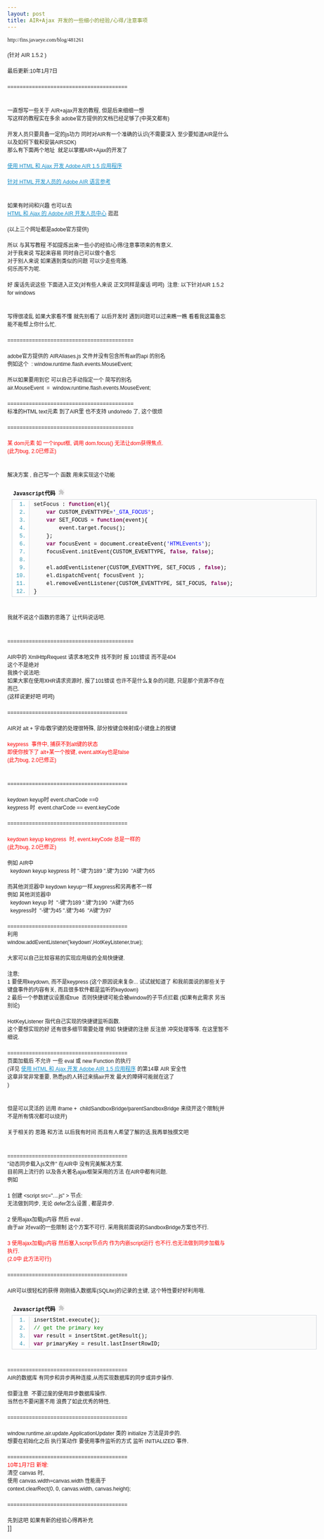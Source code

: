 ```yaml
---
layout: post
title: AIR+Ajax 开发的一些细小的经验/心得/注意事项
---
```

<div></div><span style="font-family: Arial, sans-serif, Helvetica, Tahoma; font-size: 12px; line-height: 18px;"><span style="font-family: 微软雅黑; line-height: normal; white-space: pre;">http://fins.javaeye.com/blog/481261</span><br /><br />(针对 AIR 1.5.2 )&nbsp;<br /><br />最后更新:10年1月7日&nbsp;<br /><br />=======================================&nbsp;<br /><br /><br />一直想写一些关于 AIR+ajax开发的教程, 但是后来细细一想&nbsp;<br />写这样的教程实在多余 adobe官方提供的文档已经足够了(中英文都有)&nbsp;<br /><br />开发人员只要具备一定的js功力 同时对AIR有一个准确的认识(不需要深入 至少要知道AIR是什么 以及如何下载和安装AIRSDK)&nbsp;<br />那么有下面两个地址&nbsp; 就足以掌握AIR+Ajax的开发了&nbsp;<br /><br /><a href="http://help.adobe.com/zh_CN/AIR/1.5/devappshtml/" target="_blank" style="color: #108ac6; text-decoration: underline;">使用 HTML 和 Ajax 开发 Adobe AIR 1.5 应用程序</a>&nbsp;<br /><br /><a href="http://help.adobe.com/zh_CN/AIR/1.5/jslr/index.html" target="_blank" style="color: #108ac6; text-decoration: underline;">针对 HTML 开发人员的 Adobe AIR 语言参考</a>&nbsp;<br /><br /><br />如果有时间和兴趣 也可以去&nbsp;<br /><a href="http://www.adobe.com/cn/devnet/air/ajax/" target="_blank" style="color: #108ac6; text-decoration: underline;">HTML 和 Ajax 的 Adobe AIR 开发人员中心</a>&nbsp;逛逛&nbsp;<br /><br />(以上三个网址都是adobe官方提供)&nbsp;<br /><br />所以 与其写教程 不如提炼出来一些小的经验/心得/注意事项来的有意义.&nbsp;<br />对于我来说 写起来容易 同时自己可以做个备忘&nbsp;<br />对于别人来说 如果遇到类似的问题 可以少走些弯路.&nbsp;<br />何乐而不为呢.&nbsp;<br /><br />好 废话先说这些 下面进入正文(对有些人来说 正文同样是废话 呵呵)&nbsp; 注意: 以下针对AIR 1.5.2 for windows&nbsp;<br /><br /><br />写得很凌乱 如果大家看不懂 就先别看了 以后开发时 遇到问题可以过来瞧一瞧 看看我这篇备忘能不能帮上你什么忙.&nbsp;<br /><br />=========================================&nbsp;<br /><br />adobe官方提供的 AIRAliases.js 文件并没有包含所有air的api 的别名&nbsp;<br />例如这个&nbsp; : window.runtime.flash.events.MouseEvent;&nbsp;<br /><br />所以如果要用到它 可以自己手动指定一个 简写的别名&nbsp;<br />air.MouseEvent&nbsp; =&nbsp; window.runtime.flash.events.MouseEvent;&nbsp;<br /><br />=========================================&nbsp;<br />标准的HTML text元素 到了AIR里 也不支持 undo/redo 了, 这个很烦&nbsp;<br /><br />=========================================&nbsp;<br /><br /><span style="color: red;">某 dom元素 如 一个input框, 调用 dom.focus() 无法让dom获得焦点.&nbsp;<br />(此为bug, 2.0已修正)&nbsp;<br /></span><br /><br />解决方案 , 自己写一个 函数 用来实现这个功能&nbsp;<br /><br /><div class="dp-highlighter" style="font-family: Consolas, 'Courier New', Courier, mono; font-size: 12px; background-color: transparent; width: 694px; overflow-x: auto; overflow-y: auto; margin-left: 9px; padding-top: 1px; padding-right: 1px; padding-bottom: 1px; padding-left: 1px; word-break: break-all; word-wrap: break-word;"><div class="bar"><div class="tools" style="padding-top: 3px; padding-right: 3px; padding-bottom: 3px; padding-left: 3px; text-align: left; margin-top: 0px; margin-right: 0px; margin-bottom: 0px; margin-left: 0px; color: black; font-weight: bold;">Javascript代码&nbsp;<embed src="http://fins.javaeye.com/javascripts/syntaxhighlighter/clipboard_new.swf" width="14" height="15" flashvars="clipboard=%09setFocus%20%3A%20function(el)%7B%0A%09%09var%20CUSTOM_EVENTTYPE%3D'_GTA_FOCUS'%3B%0A%09%09var%20SET_FOCUS%20%3D%20function(event)%7B%0A%09%09%09event.target.focus()%3B%0A%09%09%7D%3B%0A%09%09var%20focusEvent%20%3D%20document.createEvent('HTMLEvents')%3B%0A%09%09focusEvent.initEvent(CUSTOM_EVENTTYPE%2C%20false%2C%20false)%3B%0A%0A%09%09el.addEventListener(CUSTOM_EVENTTYPE%2C%20SET_FOCUS%20%2C%20false)%3B%0A%09%09el.dispatchEvent(%20focusEvent%20)%3B%0A%09%09el.removeEventListener(CUSTOM_EVENTTYPE%2C%20SET_FOCUS%2C%20false)%3B%0A%09%7D%0A" quality="high" allowscriptaccess="always" type="application/x-shockwave-flash" pluginspage="http://www.macromedia.com/go/getflashplayer" /></div></div><ol start="1" class="dp-c" style="font-size: 1em; line-height: 1.4em; margin-top: 0px; margin-right: 0px; margin-bottom: 1px; margin-left: 0px; padding-top: 2px; padding-right: 0px; padding-bottom: 2px; padding-left: 0px; border-top-width: 1px; border-right-width: 1px; border-bottom-width: 1px; border-left-width: 1px; border-top-style: solid; border-right-style: solid; border-bottom-style: solid; border-left-style: solid; border-top-color: #d1d7dc; border-right-color: #d1d7dc; border-bottom-color: #d1d7dc; border-left-color: #d1d7dc; list-style-type: decimal; list-style-position: initial; list-style-image: initial; background-color: #ffffff; color: #2b91af;"><li style="font-size: 1em; margin-top: 0px; margin-right: 0px; margin-bottom: 0px; margin-left: 38px; padding-top: 0px; padding-right: 0px; padding-bottom: 0px; padding-left: 10px; border-left-width: 1px; border-left-style: solid; border-left-color: #d1d7dc; background-color: #fafafa; line-height: 18px;"><span style="color: black;"><span style="color: black;">setFocus&nbsp;:&nbsp;</span><span class="keyword" style="color: #7f0055; font-weight: bold;">function</span><span style="color: black;">(el){&nbsp;&nbsp;</span></span></li><li style="font-size: 1em; margin-top: 0px; margin-right: 0px; margin-bottom: 0px; margin-left: 38px; padding-top: 0px; padding-right: 0px; padding-bottom: 0px; padding-left: 10px; border-left-width: 1px; border-left-style: solid; border-left-color: #d1d7dc; background-color: #fafafa; line-height: 18px;"><span style="color: black;">&nbsp;&nbsp;&nbsp;&nbsp;<span class="keyword" style="color: #7f0055; font-weight: bold;">var</span><span style="color: black;">&nbsp;CUSTOM_EVENTTYPE=</span><span class="string" style="color: blue;">'_GTA_FOCUS'</span><span style="color: black;">;&nbsp;&nbsp;</span></span></li><li style="font-size: 1em; margin-top: 0px; margin-right: 0px; margin-bottom: 0px; margin-left: 38px; padding-top: 0px; padding-right: 0px; padding-bottom: 0px; padding-left: 10px; border-left-width: 1px; border-left-style: solid; border-left-color: #d1d7dc; background-color: #fafafa; line-height: 18px;"><span style="color: black;">&nbsp;&nbsp;&nbsp;&nbsp;<span class="keyword" style="color: #7f0055; font-weight: bold;">var</span><span style="color: black;">&nbsp;SET_FOCUS&nbsp;=&nbsp;</span><span class="keyword" style="color: #7f0055; font-weight: bold;">function</span><span style="color: black;">(event){&nbsp;&nbsp;</span></span></li><li style="font-size: 1em; margin-top: 0px; margin-right: 0px; margin-bottom: 0px; margin-left: 38px; padding-top: 0px; padding-right: 0px; padding-bottom: 0px; padding-left: 10px; border-left-width: 1px; border-left-style: solid; border-left-color: #d1d7dc; background-color: #fafafa; line-height: 18px;"><span style="color: black;">&nbsp;&nbsp;&nbsp;&nbsp;&nbsp;&nbsp;&nbsp;&nbsp;event.target.focus();&nbsp;&nbsp;</span></li><li style="font-size: 1em; margin-top: 0px; margin-right: 0px; margin-bottom: 0px; margin-left: 38px; padding-top: 0px; padding-right: 0px; padding-bottom: 0px; padding-left: 10px; border-left-width: 1px; border-left-style: solid; border-left-color: #d1d7dc; background-color: #fafafa; line-height: 18px;"><span style="color: black;">&nbsp;&nbsp;&nbsp;&nbsp;};&nbsp;&nbsp;</span></li><li style="font-size: 1em; margin-top: 0px; margin-right: 0px; margin-bottom: 0px; margin-left: 38px; padding-top: 0px; padding-right: 0px; padding-bottom: 0px; padding-left: 10px; border-left-width: 1px; border-left-style: solid; border-left-color: #d1d7dc; background-color: #fafafa; line-height: 18px;"><span style="color: black;">&nbsp;&nbsp;&nbsp;&nbsp;<span class="keyword" style="color: #7f0055; font-weight: bold;">var</span><span style="color: black;">&nbsp;focusEvent&nbsp;=&nbsp;document.createEvent(</span><span class="string" style="color: blue;">'HTMLEvents'</span><span style="color: black;">);&nbsp;&nbsp;</span></span></li><li style="font-size: 1em; margin-top: 0px; margin-right: 0px; margin-bottom: 0px; margin-left: 38px; padding-top: 0px; padding-right: 0px; padding-bottom: 0px; padding-left: 10px; border-left-width: 1px; border-left-style: solid; border-left-color: #d1d7dc; background-color: #fafafa; line-height: 18px;"><span style="color: black;">&nbsp;&nbsp;&nbsp;&nbsp;focusEvent.initEvent(CUSTOM_EVENTTYPE,&nbsp;<span class="keyword" style="color: #7f0055; font-weight: bold;">false</span><span style="color: black;">,&nbsp;</span><span class="keyword" style="color: #7f0055; font-weight: bold;">false</span><span style="color: black;">);&nbsp;&nbsp;</span></span></li><li style="font-size: 1em; margin-top: 0px; margin-right: 0px; margin-bottom: 0px; margin-left: 38px; padding-top: 0px; padding-right: 0px; padding-bottom: 0px; padding-left: 10px; border-left-width: 1px; border-left-style: solid; border-left-color: #d1d7dc; background-color: #fafafa; line-height: 18px;"><span style="color: black;">&nbsp;&nbsp;</span></li><li style="font-size: 1em; margin-top: 0px; margin-right: 0px; margin-bottom: 0px; margin-left: 38px; padding-top: 0px; padding-right: 0px; padding-bottom: 0px; padding-left: 10px; border-left-width: 1px; border-left-style: solid; border-left-color: #d1d7dc; background-color: #fafafa; line-height: 18px;"><span style="color: black;">&nbsp;&nbsp;&nbsp;&nbsp;el.addEventListener(CUSTOM_EVENTTYPE,&nbsp;SET_FOCUS&nbsp;,&nbsp;<span class="keyword" style="color: #7f0055; font-weight: bold;">false</span><span style="color: black;">);&nbsp;&nbsp;</span></span></li><li style="font-size: 1em; margin-top: 0px; margin-right: 0px; margin-bottom: 0px; margin-left: 38px; padding-top: 0px; padding-right: 0px; padding-bottom: 0px; padding-left: 10px; border-left-width: 1px; border-left-style: solid; border-left-color: #d1d7dc; background-color: #fafafa; line-height: 18px;"><span style="color: black;">&nbsp;&nbsp;&nbsp;&nbsp;el.dispatchEvent(&nbsp;focusEvent&nbsp;);&nbsp;&nbsp;</span></li><li style="font-size: 1em; margin-top: 0px; margin-right: 0px; margin-bottom: 0px; margin-left: 38px; padding-top: 0px; padding-right: 0px; padding-bottom: 0px; padding-left: 10px; border-left-width: 1px; border-left-style: solid; border-left-color: #d1d7dc; background-color: #fafafa; line-height: 18px;"><span style="color: black;">&nbsp;&nbsp;&nbsp;&nbsp;el.removeEventListener(CUSTOM_EVENTTYPE,&nbsp;SET_FOCUS,&nbsp;<span class="keyword" style="color: #7f0055; font-weight: bold;">false</span><span style="color: black;">);&nbsp;&nbsp;</span></span></li><li style="font-size: 1em; margin-top: 0px; margin-right: 0px; margin-bottom: 0px; margin-left: 38px; padding-top: 0px; padding-right: 0px; padding-bottom: 0px; padding-left: 10px; border-left-width: 1px; border-left-style: solid; border-left-color: #d1d7dc; background-color: #fafafa; line-height: 18px;"><span style="color: black;">}&nbsp;&nbsp;</span></li></ol></div><br /><br />我就不说这个函数的思路了 让代码说话吧.&nbsp;<br /><br /><br />=========================================&nbsp;<br /><br />AIR中的 XmlHttpRequest 请求本地文件 找不到时 报 101错误 而不是404&nbsp;<br />这个不是绝对&nbsp;<br />我换个说法吧:&nbsp;<br />如果大家在使用XHR请求资源时, 报了101错误 也许不是什么复杂的问题, 只是那个资源不存在而已.&nbsp;<br />(这样说更好吧 呵呵)&nbsp;<br /><br />=======================================&nbsp;<br /><br />AIR对 alt + 字母/数字键的处理很特殊, 部分按键会映射成小键盘上的按键&nbsp;<br /><br /><span style="color: red;">keypress&nbsp; 事件中, 捕获不到alt键的状态&nbsp;<br />即使你按下了 alt+某一个按键, event.altKey也是false&nbsp;<br />(此为bug, 2.0已修正)&nbsp;<br /></span><br /><br />=======================================&nbsp;<br /><br />keydown keyup时 event.charCode ==0&nbsp;<br />keypress 时&nbsp; event.charCode == event.keyCode&nbsp;<br /><br />=======================================&nbsp;<br /><br /><span style="color: red;">keydown keyup keypress&nbsp; 时, event.keyCode 总是一样的&nbsp;<br />(此为bug, 2.0已修正)&nbsp;<br /></span><br />例如 AIR中&nbsp;<br />&nbsp; keydown keyup keypress 时 "-键"为189 ".键"为190&nbsp; "A键"为65&nbsp;<br /><br />而其他浏览器中 keydown keyup一样,keypress和另两者不一样&nbsp;<br />例如 其他浏览器中&nbsp;<br />&nbsp; keydown keyup 时&nbsp; "-键"为189 ".键"为190&nbsp; "A键"为65&nbsp;<br />&nbsp; keypress时&nbsp; "-键"为45 ".键"为46&nbsp; "A键"为97&nbsp;<br /><br />=======================================&nbsp;<br />利用&nbsp;<br />window.addEventListener('keydown',HotKeyListener,true);&nbsp;<br /><br />大家可以自己比较容易的实现应用级的全局快捷键.&nbsp;<br /><br />注意;&nbsp;<br />1 要使用keydown, 而不是keypress (这个原因说来复杂... 试试就知道了 和我前面说的那些关于键盘事件的内容有关, 而且很多软件都是监听的keydown)&nbsp;<br />2 最后一个参数建议设置成true&nbsp; 否则快捷键可能会被window的子节点拦截 (如果有此需求 另当别论)&nbsp;<br /><br />HotKeyListener 指代自己实现的快捷键监听函数.&nbsp;<br />这个要想实现的好 还有很多细节需要处理 例如 快捷键的注册 反注册 冲突处理等等. 在这里暂不细说.&nbsp;<br /><br />=======================================&nbsp;<br />页面加载后 不允许 一些 eval 或 new Function 的执行&nbsp;<br />(详见&nbsp;<a href="http://help.adobe.com/zh_CN/AIR/1.5/devappshtml/" target="_blank" style="color: #108ac6; text-decoration: underline;">使用 HTML 和 Ajax 开发 Adobe AIR 1.5 应用程序</a>&nbsp;的第14章 AIR 安全性&nbsp;<br />这章非常非常重要, 熟悉js的人转过来搞air开发 最大的障碍可能就在这了&nbsp;<br />)&nbsp;<br /><br /><br />但是可以灵活的 运用 iframe +&nbsp; childSandboxBridge/parentSandboxBridge 来绕开这个限制(并不是所有情况都可以绕开)&nbsp;<br /><br />关于相关的 思路 和方法 以后我有时间 而且有人希望了解的话,我再单独撰文吧&nbsp;<br /><br /><br />=======================================&nbsp;<br />"动态同步载入js文件" 在AIR中 没有完美解决方案.&nbsp;<br />目前网上流行的 以及各大著名ajax框架采用的方法 在AIR中都有问题.&nbsp;<br />例如&nbsp;<br /><br />1 创建 &lt;script src="....js" &gt; 节点:&nbsp;<br />无法做到同步, 无论 defer怎么设置 , 都是异步.&nbsp;<br /><br />2 使用ajax加载js内容 然后 eval .&nbsp;<br />由于air 对eval的一些限制 这个方案不可行. 采用我前面说的SandboxBridge方案也不行.&nbsp;<br /><br /><span style="color: red;">3 使用ajax加载js内容 然后塞入script节点内 作为内嵌script运行 也不行.也无法做到同步加载与执行.&nbsp;<br />(2.0中 此方法可行)</span>&nbsp;<br /><br />=======================================&nbsp;<br /><br />AIR可以很轻松的获得 刚刚插入数据库(SQLite)的记录的主键, 这个特性要好好利用哦.&nbsp;<br /><br /><div class="dp-highlighter" style="font-family: Consolas, 'Courier New', Courier, mono; font-size: 12px; background-color: transparent; width: 694px; overflow-x: auto; overflow-y: auto; margin-left: 9px; padding-top: 1px; padding-right: 1px; padding-bottom: 1px; padding-left: 1px; word-break: break-all; word-wrap: break-word;"><div class="bar"><div class="tools" style="padding-top: 3px; padding-right: 3px; padding-bottom: 3px; padding-left: 3px; text-align: left; margin-top: 0px; margin-right: 0px; margin-bottom: 0px; margin-left: 0px; color: black; font-weight: bold;">Javascript代码&nbsp;<embed src="http://fins.javaeye.com/javascripts/syntaxhighlighter/clipboard_new.swf" width="14" height="15" flashvars="clipboard=insertStmt.execute()%3B%20%0A%2F%2F%20get%20the%20primary%20key%20%0Avar%20result%20%3D%20insertStmt.getResult()%3B%20%0Avar%20primaryKey%20%3D%20result.lastInsertRowID%3B%20%0A" quality="high" allowscriptaccess="always" type="application/x-shockwave-flash" pluginspage="http://www.macromedia.com/go/getflashplayer" /></div></div><ol start="1" class="dp-c" style="font-size: 1em; line-height: 1.4em; margin-top: 0px; margin-right: 0px; margin-bottom: 1px; margin-left: 0px; padding-top: 2px; padding-right: 0px; padding-bottom: 2px; padding-left: 0px; border-top-width: 1px; border-right-width: 1px; border-bottom-width: 1px; border-left-width: 1px; border-top-style: solid; border-right-style: solid; border-bottom-style: solid; border-left-style: solid; border-top-color: #d1d7dc; border-right-color: #d1d7dc; border-bottom-color: #d1d7dc; border-left-color: #d1d7dc; list-style-type: decimal; list-style-position: initial; list-style-image: initial; background-color: #ffffff; color: #2b91af;"><li style="font-size: 1em; margin-top: 0px; margin-right: 0px; margin-bottom: 0px; margin-left: 38px; padding-top: 0px; padding-right: 0px; padding-bottom: 0px; padding-left: 10px; border-left-width: 1px; border-left-style: solid; border-left-color: #d1d7dc; background-color: #fafafa; line-height: 18px;"><span style="color: black;"><span style="color: black;">insertStmt.execute();&nbsp;&nbsp;&nbsp;</span></span></li><li style="font-size: 1em; margin-top: 0px; margin-right: 0px; margin-bottom: 0px; margin-left: 38px; padding-top: 0px; padding-right: 0px; padding-bottom: 0px; padding-left: 10px; border-left-width: 1px; border-left-style: solid; border-left-color: #d1d7dc; background-color: #fafafa; line-height: 18px;"><span style="color: black;"><span class="comment" style="color: #008200;">//&nbsp;get&nbsp;the&nbsp;primary&nbsp;key&nbsp;</span><span style="color: black;">&nbsp;&nbsp;</span></span></li><li style="font-size: 1em; margin-top: 0px; margin-right: 0px; margin-bottom: 0px; margin-left: 38px; padding-top: 0px; padding-right: 0px; padding-bottom: 0px; padding-left: 10px; border-left-width: 1px; border-left-style: solid; border-left-color: #d1d7dc; background-color: #fafafa; line-height: 18px;"><span style="color: black;"><span class="keyword" style="color: #7f0055; font-weight: bold;">var</span><span style="color: black;">&nbsp;result&nbsp;=&nbsp;insertStmt.getResult();&nbsp;&nbsp;&nbsp;</span></span></li><li style="font-size: 1em; margin-top: 0px; margin-right: 0px; margin-bottom: 0px; margin-left: 38px; padding-top: 0px; padding-right: 0px; padding-bottom: 0px; padding-left: 10px; border-left-width: 1px; border-left-style: solid; border-left-color: #d1d7dc; background-color: #fafafa; line-height: 18px;"><span style="color: black;"><span class="keyword" style="color: #7f0055; font-weight: bold;">var</span><span style="color: black;">&nbsp;primaryKey&nbsp;=&nbsp;result.lastInsertRowID;&nbsp;&nbsp;&nbsp;</span></span></li></ol></div><br /><br />=======================================&nbsp;<br />AIR的数据库 有同步和异步两种连接,从而实现数据库的同步或异步操作.&nbsp;<br /><br />但要注意&nbsp; 不要过度的使用异步数据库操作.&nbsp;<br />当然也不要闲置不用 浪费了如此优秀的特性.&nbsp;<br /><br />=======================================&nbsp;<br /><br />window.runtime.air.update.ApplicationUpdater 类的 initialize 方法是异步的.&nbsp;<br />想要在初始化之后 执行某动作 要使用事件监听的方式 监听 INITIALIZED 事件.&nbsp;<br /><br />=======================================&nbsp;<br /><span style="color: red;">10年1月7日 新增:</span>&nbsp;<br />清空 canvas 时,&nbsp;<br />使用 canvas.width=canvas.width 性能高于&nbsp;<br />context.clearRect(0, 0, canvas.width, canvas.height);&nbsp;<br /><br />=======================================&nbsp;<br /><br />先到这吧 如果有新的经验心得再补充&nbsp;</span><div></div>]]